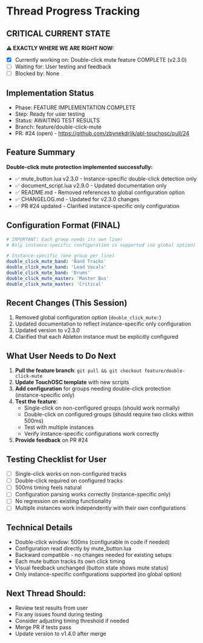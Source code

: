 # Thread Progress Tracking

## CRITICAL CURRENT STATE
**⚠️ EXACTLY WHERE WE ARE RIGHT NOW:**
- [x] Currently working on: Double-click mute feature COMPLETE (v2.3.0)
- [ ] Waiting for: User testing and feedback
- [ ] Blocked by: None

## Implementation Status
- Phase: FEATURE IMPLEMENTATION COMPLETE
- Step: Ready for user testing
- Status: AWAITING TEST RESULTS
- Branch: feature/double-click-mute
- PR: #24 (open) - https://github.com/zbynekdrlik/abl-touchosc/pull/24

## Feature Summary
**Double-click mute protection implemented successfully:**
- ✅ mute_button.lua v2.3.0 - Instance-specific double-click detection only
- ✅ document_script.lua v2.9.0 - Updated documentation only
- ✅ README.md - Removed references to global configuration option
- ✅ CHANGELOG.md - Updated for v2.3.0 changes
- ✅ PR #24 updated - Clarified instance-specific only configuration

## Configuration Format (FINAL)
```yaml
# IMPORTANT: Each group needs its own line!
# Only instance-specific configuration is supported (no global option)

# Instance-specific (one group per line)
double_click_mute_band: 'Band Tracks'
double_click_mute_band: 'Lead Vocals'
double_click_mute_band: 'Drums'
double_click_mute_master: 'Master Bus'
double_click_mute_master: 'Critical'
```

## Recent Changes (This Session)
1. Removed global configuration option (`double_click_mute:`)
2. Updated documentation to reflect instance-specific only configuration
3. Updated version to v2.3.0
4. Clarified that each Ableton instance must be explicitly configured

## What User Needs to Do Next
1. **Pull the feature branch**: `git pull && git checkout feature/double-click-mute`
2. **Update TouchOSC template** with new scripts
3. **Add configuration** for groups needing double-click protection (instance-specific only)
4. **Test the feature**:
   - Single-click on non-configured groups (should work normally)
   - Double-click on configured groups (should require two clicks within 500ms)
   - Test with multiple instances
   - Verify instance-specific configurations work correctly
5. **Provide feedback** on PR #24

## Testing Checklist for User
- [ ] Single-click works on non-configured tracks
- [ ] Double-click required on configured tracks
- [ ] 500ms timing feels natural
- [ ] Configuration parsing works correctly (instance-specific only)
- [ ] No regression on existing functionality
- [ ] Multiple instances work independently with their own configurations

## Technical Details
- Double-click window: 500ms (configurable in code if needed)
- Configuration read directly by mute_button.lua
- Backward compatible - no changes needed for existing setups
- Each mute button tracks its own click timing
- Visual feedback unchanged (button state shows mute status)
- Only instance-specific configurations supported (no global option)

## Next Thread Should:
- Review test results from user
- Fix any issues found during testing
- Consider adjusting timing threshold if needed
- Merge PR if tests pass
- Update version to v1.4.0 after merge